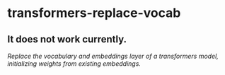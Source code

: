 # transformers-replace-vocab

## It does not work currently.
_Replace the vocabulary and embeddings layer of a transformers model, initializing weights from existing embeddings._
